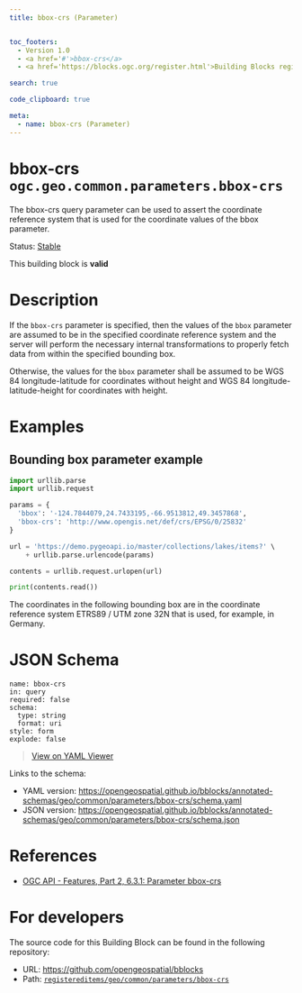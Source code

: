 ```yaml
---
title: bbox-crs (Parameter)


toc_footers:
  - Version 1.0
  - <a href='#'>bbox-crs</a>
  - <a href='https://blocks.ogc.org/register.html'>Building Blocks register</a>

search: true

code_clipboard: true

meta:
  - name: bbox-crs (Parameter)
---
```



# bbox-crs `ogc.geo.common.parameters.bbox-crs`

The bbox-crs query parameter can be used to assert the coordinate reference system that is used for the coordinate values of the bbox parameter.

<p class="status">
    <span data-rainbow-uri="http://www.opengis.net/def/status">Status</span>:
    <a href="http://www.opengis.net/def/status/stable" target="_blank" data-rainbow-uri>Stable</a>
</p>

<aside class="success">
This building block is <strong>valid</strong>
</aside>

# Description

If the `bbox-crs` parameter is specified, then the values of the `bbox` parameter are assumed to be in the specified
coordinate reference system and the server will perform the necessary internal transformations to properly fetch data
from within the specified bounding box.

Otherwise, the values for the `bbox` parameter shall be assumed to be WGS 84 longitude-latitude for coordinates
without height and WGS 84 longitude-latitude-height for coordinates with height.
# Examples

## Bounding box parameter example



```python
import urllib.parse
import urllib.request

params = {
  'bbox': '-124.7844079,24.7433195,-66.9513812,49.3457868',
  'bbox-crs': 'http://www.opengis.net/def/crs/EPSG/0/25832'
}

url = 'https://demo.pygeoapi.io/master/collections/lakes/items?' \
    + urllib.parse.urlencode(params)

contents = urllib.request.urlopen(url)

print(contents.read())

```

The coordinates in the following bounding box are in the coordinate reference system ETRS89 / UTM zone 32N that is used, for example, in Germany.



# JSON Schema

```yaml--schema
name: bbox-crs
in: query
required: false
schema:
  type: string
  format: uri
style: form
explode: false

```

> <a target="_blank" href="https://avillar.github.io/TreedocViewer/?dataParser=yaml&amp;dataUrl=https%3A%2F%2Fopengeospatial.github.io%2Fbblocks%2Fannotated-schemas%2Fgeo%2Fcommon%2Fparameters%2Fbbox-crs%2Fschema.yaml&amp;expand=2&amp;option=%7B%22showTable%22%3A+false%7D">View on YAML Viewer</a>

Links to the schema:

* YAML version: <a href="https://opengeospatial.github.io/bblocks/annotated-schemas/geo/common/parameters/bbox-crs/schema.yaml" target="_blank">https://opengeospatial.github.io/bblocks/annotated-schemas/geo/common/parameters/bbox-crs/schema.yaml</a>
* JSON version: <a href="https://opengeospatial.github.io/bblocks/annotated-schemas/geo/common/parameters/bbox-crs/schema.json" target="_blank">https://opengeospatial.github.io/bblocks/annotated-schemas/geo/common/parameters/bbox-crs/schema.json</a>

# References

* [OGC API - Features, Part 2, 6.3.1: Parameter bbox-crs](http://www.opengis.net/doc/IS/ogcapi-features-2/1.0#_parameter_bbox_crs)

# For developers

The source code for this Building Block can be found in the following repository:

* URL: <a href="https://github.com/opengeospatial/bblocks" target="_blank">https://github.com/opengeospatial/bblocks</a>
* Path:
<code><a href="https://github.com/opengeospatial/bblocks/blob/HEAD/registereditems/geo/common/parameters/bbox-crs" target="_blank">registereditems/geo/common/parameters/bbox-crs</a></code>

